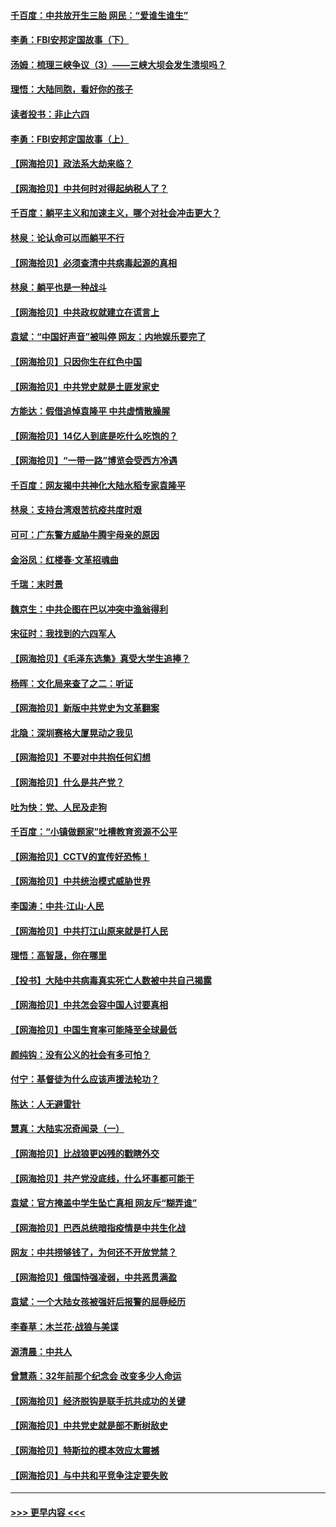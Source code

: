 #### [千百度：中共放开生三胎 网民：“爱谁生谁生”](../pages/nsc993/n12990644.md?t=06012101) 
#### [李勇：FBI安邦定国故事（下）](../pages/nsc993/n12987854.md?t=06012101) 
#### [汤姆：梳理三峡争议（3）——三峡大坝会发生溃坝吗？](../pages/nsc993/n12989806.md?t=06012101) 
#### [理悟：大陆同胞，看好你的孩子](../pages/nsc993/n12989778.md?t=06012101) 
#### [读者投书：非止六四](../pages/nsc993/n12989673.md?t=06012101) 
#### [李勇：FBI安邦定国故事（上）](../pages/nsc993/n12987749.md?t=06012101) 
#### [【网海拾贝】政法系大劫来临？](../pages/nsc993/n12987596.md?t=06012101) 
#### [【网海拾贝】中共何时对得起纳税人了？](../pages/nsc993/n12985578.md?t=06012101) 
#### [千百度：躺平主义和加速主义，哪个对社会冲击更大？](../pages/nsc993/n12985512.md?t=06012101) 
#### [林泉：论认命可以而躺平不行](../pages/nsc993/n12985505.md?t=06012101) 
#### [【网海拾贝】必须查清中共病毒起源的真相](../pages/nsc993/n12984276.md?t=06012101) 
#### [林泉：躺平也是一种战斗](../pages/nsc993/n12984194.md?t=06012101) 
#### [【网海拾贝】中共政权就建立在谎言上](../pages/nsc993/n12981880.md?t=06012101) 
#### [袁斌：“中国好声音”被叫停 网友：内地娱乐要完了](../pages/nsc993/n12981826.md?t=06012101) 
#### [【网海拾贝】只因你生在红色中国](../pages/nsc993/n12979096.md?t=06012101) 
#### [【网海拾贝】中共党史就是土匪发家史](../pages/nsc993/n12976478.md?t=06012101) 
#### [方能达：假借追悼袁隆平 中共虚情散臊腥](../pages/nsc993/n12976396.md?t=06012101) 
#### [【网海拾贝】14亿人到底是吃什么吃饱的？](../pages/nsc993/n12974125.md?t=06012101) 
#### [【网海拾贝】“一带一路”博览会受西方冷遇](../pages/nsc993/n12971787.md?t=06012101) 
#### [千百度：网友揭中共神化大陆水稻专家袁隆平](../pages/nsc993/n12971733.md?t=06012101) 
#### [林泉：支持台湾艰苦抗疫共度时艰](../pages/nsc993/n12971350.md?t=06012101) 
#### [可可：广东警方威胁牛腾宇母亲的原因](../pages/nsc993/n12971100.md?t=06012101) 
#### [金浴凤：红楼春·文革招魂曲](../pages/nsc993/n12970354.md?t=06012101) 
#### [千瑞：末时景](../pages/nsc993/n12970337.md?t=06012101) 
#### [魏京生：中共企图在巴以冲突中渔翁得利](../pages/nsc993/n12970286.md?t=06012101) 
#### [宋征时：我找到的六四军人](../pages/nsc993/n12970213.md?t=06012101) 
#### [【网海拾贝】《毛泽东选集》真受大学生追捧？](../pages/nsc993/n12968779.md?t=06012101) 
#### [杨晖：文化局来查了之二：听证](../pages/nsc993/n12966528.md?t=06012101) 
#### [【网海拾贝】新版中共党史为文革翻案](../pages/nsc993/n12967526.md?t=06012101) 
#### [北隐：深圳赛格大厦晃动之我见](../pages/nsc993/n12967393.md?t=06012101) 
#### [【网海拾贝】不要对中共抱任何幻想](../pages/nsc993/n12965222.md?t=06012101) 
#### [【网海拾贝】什么是共产党？](../pages/nsc993/n12962781.md?t=06012101) 
#### [吐为快：党、人民及走狗](../pages/nsc993/n12962747.md?t=06012101) 
#### [千百度：“小镇做题家”吐槽教育资源不公平](../pages/nsc993/n12962705.md?t=06012101) 
#### [【网海拾贝】CCTV的宣传好恐怖！](../pages/nsc993/n12959984.md?t=06012101) 
#### [【网海拾贝】中共统治模式威胁世界](../pages/nsc993/n12957622.md?t=06012101) 
#### [李国涛：中共‧江山‧人民](../pages/nsc993/n12957502.md?t=06012101) 
#### [【网海拾贝】中共打江山原来就是打人民](../pages/nsc993/n12954345.md?t=06012101) 
#### [理悟：高智晟，你在哪里](../pages/nsc993/n12953115.md?t=06012101) 
#### [【投书】大陆中共病毒真实死亡人数被中共自己揭露](../pages/nsc993/n12953050.md?t=06012101) 
#### [【网海拾贝】中共怎会容中国人讨要真相](../pages/nsc993/n12952161.md?t=06012101) 
#### [【网海拾贝】中国生育率可能降至全球最低](../pages/nsc993/n12948793.md?t=06012101) 
#### [颜纯钩：没有公义的社会有多可怕？](../pages/nsc993/n12947626.md?t=06012101) 
#### [付宁：基督徒为什么应该声援法轮功？](../pages/nsc993/n12947233.md?t=06012101) 
#### [陈达：人无避雷针](../pages/nsc993/n12947098.md?t=06012101) 
#### [慧真：大陆实况奇闻录（一）](../pages/nsc993/n12945811.md?t=06012101) 
#### [【网海拾贝】比战狼更凶残的戳瞎外交](../pages/nsc993/n12945717.md?t=06012101) 
#### [【网海拾贝】共产党没底线，什么坏事都可能干](../pages/nsc993/n12942090.md?t=06012101) 
#### [袁斌：官方掩盖中学生坠亡真相 网友斥“糊弄谁”](../pages/nsc993/n12942029.md?t=06012101) 
#### [【网海拾贝】巴西总统暗指疫情是中共生化战](../pages/nsc993/n12938999.md?t=06012101) 
#### [网友：中共捞够钱了，为何还不开放党禁？](../pages/nsc993/n12938952.md?t=06012101) 
#### [【网海拾贝】俄国恃强凌弱，中共恶贯满盈](../pages/nsc993/n12936626.md?t=06012101) 
#### [袁斌：一个大陆女孩被强奸后报警的屈辱经历](../pages/nsc993/n12936547.md?t=06012101) 
#### [李春草：木兰花·战狼与美谍](../pages/nsc993/n12935995.md?t=06012101) 
#### [源清晨：中共人](../pages/nsc993/n12935589.md?t=06012101) 
#### [曾慧燕：32年前那个纪念会 改变多少人命运](../pages/nsc993/n12934233.md?t=06012101) 
#### [【网海拾贝】经济脱钩是联手抗共成功的关键](../pages/nsc993/n12934176.md?t=06012101) 
#### [【网海拾贝】中共党史就是部不断树敌史](../pages/nsc993/n12932844.md?t=06012101) 
#### [【网海拾贝】特斯拉的模本效应太震撼](../pages/nsc993/n12925626.md?t=06012101) 
#### [【网海拾贝】与中共和平竞争注定要失败](../pages/nsc993/n12923326.md?t=06012101) 

----
#### [ >>> 更早内容 <<< ](../indexes/nsc993-earlier.md)
